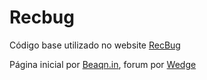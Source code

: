# Recbug
Código base utilizado no website [RecBug](http://recbug.com/)


Página inicial por [Beaqn.in](https://github.com/DominikSerafin/Beaqn.in), forum por [Wedge](https://github.com/Wedge/wedge)
